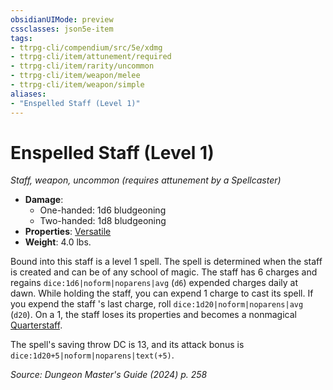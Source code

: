 ```yaml
---
obsidianUIMode: preview
cssclasses: json5e-item
tags:
- ttrpg-cli/compendium/src/5e/xdmg
- ttrpg-cli/item/attunement/required
- ttrpg-cli/item/rarity/uncommon
- ttrpg-cli/item/weapon/melee
- ttrpg-cli/item/weapon/simple
aliases: 
- "Enspelled Staff (Level 1)"
---
```

# Enspelled Staff (Level 1)
*Staff, weapon, uncommon (requires attunement by a Spellcaster)*  


- **Damage**:
  - One-handed: 1d6 bludgeoning
  - Two-handed: 1d8 bludgeoning
- **Properties**: [Versatile](/3-Mechanics/CLI/item-properties.md#Versatile)
- **Weight**: 4.0 lbs.

Bound into this staff is a level 1 spell. The spell is determined when the staff is created and can be of any school of magic. The staff has 6 charges and regains `dice:1d6|noform|noparens|avg` (`d6`) expended charges daily at dawn. While holding the staff, you can expend 1 charge to cast its spell. If you expend the staff 's last charge, roll `dice:1d20|noform|noparens|avg` (`d20`). On a 1, the staff loses its properties and becomes a nonmagical [Quarterstaff](/3-Mechanics/CLI/items/quarterstaff-xphb.md).

The spell's saving throw DC is 13, and its attack bonus is `dice:1d20+5|noform|noparens|text(+5)`.

*Source: Dungeon Master's Guide (2024) p. 258*